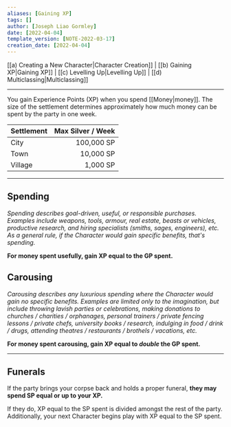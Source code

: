 ```yaml
---
aliases: [Gaining XP]
tags: []
author: [Joseph Liao Gormley]
date: [2022-04-04]
template_version: [NOTE-2022-03-17]
creation_date: [2022-04-04]
---
```

[[a) Creating a New Character|Character Creation]] | [[b) Gaining XP|Gaining XP]] | [[c) Levelling Up|Levelling Up]] | [[d) Multiclassing|Multiclassing]]
___

You gain Experience Points (XP) when you spend [[Money|money]]. The size of the settlement determines approximately how much money can be spent by the party in one week.

| Settlement | Max Silver / Week |
| ---------- | --------------: |
| City       | 100,000 SP     |
| Town       | 10,000 SP      |
| Village    | 1,000 SP       |

___
## Spending
*Spending describes goal-driven, useful, or responsible purchases. Examples include weapons, tools, armour, real estate, beasts or vehicles, productive research, and hiring specialists (smiths, sages, engineers), etc.* *As a general rule, if the Character would gain specific benefits, that's spending.*

**For money spent usefully, gain XP equal to the GP spent.** 

## Carousing
*Carousing describes any luxurious spending where the Character would gain no specific benefits. Examples are limited only to the imagination, but include throwing lavish parties or celebrations, making donations to churches / charities / orphanages, personal trainers / private fencing lessons / private chefs, university books / research, indulging in food / drink / drugs, attending theatres / restaurants / brothels / vacations, etc.*

**For money spent carousing, gain XP equal to *double* the GP spent.**

<!-- For each week you carouse, roll on the Carousing Mishap Table. 
#Revisit https://rolesrules.blogspot.com/2011/01/experience-carousing-inc.html
[link](http://meanderingbanter.blogspot.com/2018/09/what-fuck-did-i-do-last-night.html)
[](http://rolesrules.blogspot.com/2011/01/experience-carousing-inc.html)
-->

___
## Funerals
If the party brings your corpse back and holds a proper funeral, **they may spend SP equal or up to your XP.**

If they do, XP equal to the SP spent is divided amongst the rest of the party. Additionally, your next Character begins play with XP equal to the SP spent.


